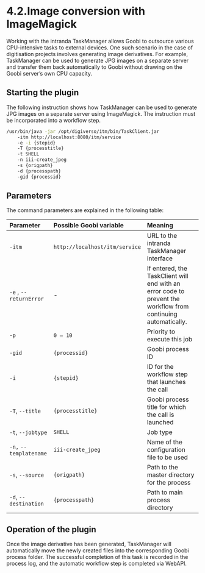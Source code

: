 # 4.2.Image conversion with ImageMagick

Working with the intranda TaskManager allows Goobi to outsource various CPU-intensive tasks to external devices. One such scenario in the case of digitisation projects involves generating image derivatives. For example, TaskManager can be used to generate JPG images on a separate server and transfer them back automatically to Goobi without drawing on the Goobi server’s own CPU capacity.

## Starting the plugin

The following instruction shows how TaskManager can be used to generate JPG images on a separate server using ImageMagick. The instruction must be incorporated into a workflow step.

```bash
/usr/bin/java -jar /opt/digiverso/itm/bin/TaskClient.jar 
    -itm http://localhost:8080/itm/service 
    -e -i {stepid} 
    -T {processtitle} 
    -t SHELL 
    -n iii-create_jpeg 
    -s {origpath} 
    -d {processpath} 
    -gid {processid}
```

## Parameters

The command parameters are explained in the following table:

| Parameter | Possible Goobi variable | Meaning |
| :--- | :--- | :--- |
| `-itm` | `http://localhost/itm/service` | URL to the intranda TaskManager interface |
| `-e` , `--returnError` | - | If entered, the TaskClient will end with an error code to prevent the workflow from continuing automatically. |
| `-p` | `0 – 10` | Priority to execute this job |
| `-gid` | `{processid}` | Goobi process ID |
| `-i` | `{stepid}` | ID for the workflow step that launches the call |
| `-T`, `--title` | `{processtitle}` | Goobi process title for which the call is launched |
| `-t`, `--jobtype` | `SHELL` | Job type |
| `-n,` `--templatename` | `iii-create_jpeg` | Name of the configuration file to be used |
| `-s`, `--source` | `{origpath}` | Path to the master directory for the process |
| `-d`, `--destination` | `{processpath}` | Path to main process directory |

## Operation of the plugin

Once the image derivative has been generated, TaskManager will automatically move the newly created files into the corresponding Goobi process folder. The successful completion of this task is recorded in the process log, and the automatic workflow step is completed via WebAPI.

